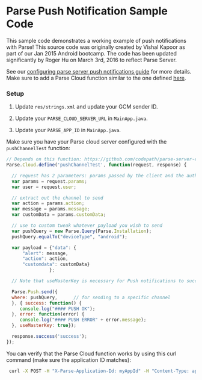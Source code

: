 # Parse Push Notification Sample Code

This sample code demonstrates a working example of push notifications with Parse! This source code was originally created by Vishal Kapoor as part of our Jan 2015 Android bootcamp. The code has been updated significantly by Roger Hu on March 3rd, 2016 to reflect Parse Server.

See our [configuring parse server push notifications guide](https://guides.codepath.com/android/Configuring-a-Parse-Server#enabling-push-notifications) for more details.  Make sure to add a Parse Cloud function similar to the one defined [here](https://github.com/codepath/parse-server-example/blob/master/cloud/main.js#L2).

### Setup

1. Update `res/strings.xml` and update your GCM sender ID.

2. Update your `PARSE_CLOUD_SERVER_URL` in `MainApp.java`.

3. Update your `PARSE_APP_ID` in `MainApp.java`.

Make sure you have your Parse cloud server configured with the `pushChannelTest` function:

```javascript
// Depends on this function: https://github.com/codepath/parse-server-example/blob/master/cloud/main.js#L2
Parse.Cloud.define('pushChannelTest', function(request, response) {

  // request has 2 parameters: params passed by the client and the authorized user
  var params = request.params;
  var user = request.user;

  // extract out the channel to send
  var action = params.action;
  var message = params.message;
  var customData = params.customData;

  // use to custom tweak whatever payload you wish to send
  var pushQuery = new Parse.Query(Parse.Installation);
  pushQuery.equalTo("deviceType", "android");

  var payload = {"data": {
      "alert": message,
      "action": action,
      "customdata": customData}
                };

  // Note that useMasterKey is necessary for Push notifications to succeed.

  Parse.Push.send({
  where: pushQuery,      // for sending to a specific channel                                                                                                                                 data: payload,
  }, { success: function() {
     console.log("#### PUSH OK");
  }, error: function(error) {
     console.log("#### PUSH ERROR" + error.message);
  }, useMasterKey: true});

  response.success('success');
});

```

You can verify that the Parse Cloud function works by using this curl command (make sure the application ID matches):

```bash
 curl -X POST -H "X-Parse-Application-Id: myAppId" -H "Content-Type: application/json" -d '{"action": "SEND_PUSH", "message": "hello", "customData": "My message"}' https://yourappname.herokuapp.com/parse/functions/pushChannelTest
```

